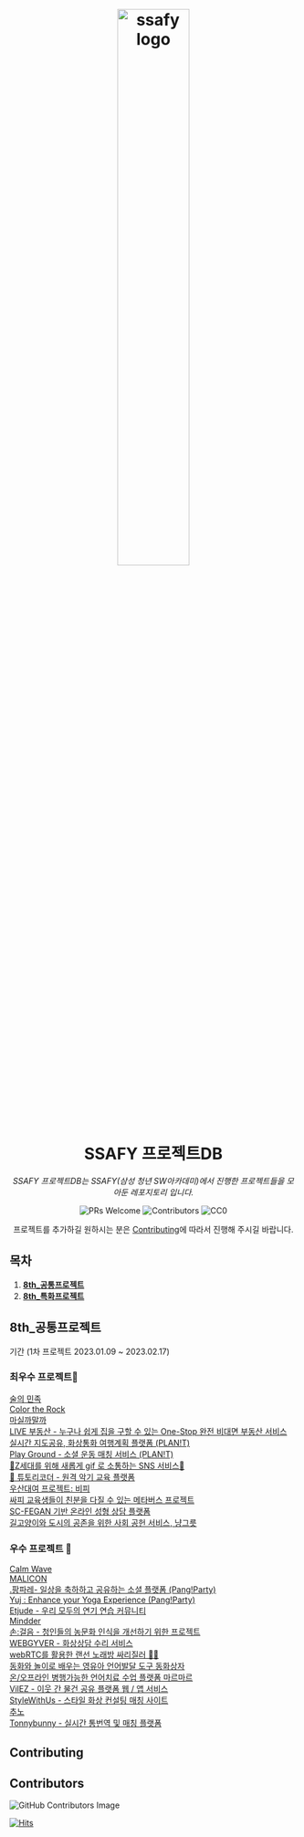 <h1 align="center">
<br>
  <img src="https://github.com/hi6724/ssafy-db/raw/main/ssafy_logo.png" alt="ssafy logo" width="50%">
  <br>
    <br>
  SSAFY 프로젝트DB
  <br>
</h1>

<p align="center">
  <em>SSAFY 프로젝트DB는 SSAFY(삼성 청년 SW아카데미)에서 진행한 프로젝트들을 모아둔 레포지토리 입니다.</em>
</p>




<p align="center">
    <img src="https://img.shields.io/badge/PRs-welcome-brightgreen.svg?style=flat-square" alt="PRs Welcome"/>
    <img src="https://img.shields.io/github/contributors/hi6724/ssafy-db.svg?style=flat-square" alt="Contributors"/>
    <img src="https://img.shields.io/badge/license-CC0-green.svg?style=flat-square" alt="CC0"/>
    
    
    
  
</p>

<p align="center">
프로젝트를 추가하길 원하시는 분은 <a href="#contributing">Contributing</a>에 따라서 진행해 주시길 바랍니다.  
</p>



## 목차

1. **[8th_공통프로젝트 ](#8th_공통프로젝트)**
2. **[8th_특화프로젝트 ](#8th_특화프로젝트)**

 
## 8th_공통프로젝트 
기간 (1차 프로젝트 2023.01.09 ~ 2023.02.17)
### 최우수 프로젝트🥇
<a href="https://github.com/GongHanul/YourDrinkingBuddy">술의 민족</a><br/>
<a href="https://github.com/Color-the-rock/colortherock">Color the Rock</a><br/>
<a href="https://github.com/chloe73/cadang">마실까말까</a><br/>
<a href="https://github.com/mnb3559/Live">LIVE 부동산 - 누구나 쉽게 집을 구할 수 있는 One-Stop 완전 비대면 부동산 서비스</a><br/>
<a href="https://github.com/Gukss/planit_upstream_mirror">실시간 지도공유, 화상통화 여행계획 플랫폼 (PLAN!T)</a><br/>
<a href="https://github.com/skylove308/playground">Play Ground - 소셜 운동 매칭 서비스 (PLAN!T)</a><br/>
<a href="https://github.com/GeumBi-Hong/Zzalu">💜Z세대를 위해 새롭게 gif 로 소통하는 SNS 서비스💜</a><br/>
<a href="https://github.com/devTaemin/tutorecorder">🎼 튜토리코더 - 원격 악기 교육 플랫폼</a><br/>
<a href="https://github.com/22JH/kiosk-bp">우산대여 프로젝트: 비피</a><br/>
<a href="https://github.com/jiwon199/METASSAFY">싸피 교육생들이 친분을 다질 수 있는 메타버스 프로젝트</a><br/>
<a href="https://github.com/sungjeongeon/fasulting">SC-FEGAN 기반 온라인 성형 상담 플랫폼</a><br/>
<a href="https://github.com/jaypakkorea/OurKitty">길고양이와 도시의 공존을 위한 사회 공헌 서비스, 냥그릇</a><br/>

### 우수 프로젝트 🥈
<a href="https://github.com/irang6v6/CALMWAVE">Calm Wave</a><br/>
<a href="https://github.com/movebxeax/MyLittleConcert">MALICON</a><br/>
<a href="https://github.com/nyong-nyong">.팡파레- 일상을 축하하고 공유하는 소셜 플랫폼 (Pang!Party)</a><br/>
<a href="https://github.com/uyk1/Yuj">Yuj : Enhance your Yoga Experience (Pang!Party)</a><br/>
<a href="https://github.com/rlawldud335/Etjude">Etjude - 우리 모두의 연기 연습 커뮤니티</a><br/>
<a href="https://github.com/min0731/Mindder">Mindder</a><br/>
<a href="https://github.com/Youngmook-Lim/SonGeoreum">손:걸음 - 청인들의 농문화 인식을 개선하기 위한 프로젝트</a><br/>
<a href="https://github.com/team-webgyver/description">WEBGYVER - 화상상담 수리 서비스</a><br/>
<a href="https://github.com/syg9272/Ssarijileo">webRTC를 활용한 랜선 노래방 싸리질러 🎤🎵</a><br/>
<a href="https://github.com/romidaddy/ssafy2/tree/f37dd15a8f24c86816c4bd90ebe8013325808338/%EA%B3%B5%ED%86%B5pjt">동화와 놀이로 배우는 영유아 언어발달 도구 동화상자</a><br/>
<a href="https://github.com/audwl910/marmar">온/오프라인 병행가능한 언어치료 수업 플랫폼 마르마르</a><br/>
<a href="https://github.com/sagongjieun/VilEZ">VilEZ - 이웃 간 물건 공유 플랫폼 웹 / 앱 서비스 </a><br/>
<a href="https://github.com/jaehyeon7217/StyleWithUs">StyleWithUs - 스타일 화상 컨설팅 매칭 사이트 </a><br/>
<a href="https://github.com/lkc263/Chuno">추노</a><br/>
<a href="https://github.com/noonmap/Tonnybunny">Tonnybunny - 실시간 통번역 및 매칭 플랫폼</a><br/>


## Contributing


## Contributors


![GitHub Contributors Image](https://contrib.rocks/image?repo=hi6724/ssafy-db)

[![Hits](https://hits.seeyoufarm.com/api/count/incr/badge.svg?url=https://github.com/hi6724/ssafy-db%2Fhit-counter&count_bg=%23047C5A&title_bg=%23DD3E59&icon=&icon_color=%23E7E7E7&title=visit&edge_flat=false)](https://hits.seeyoufarm.com)

